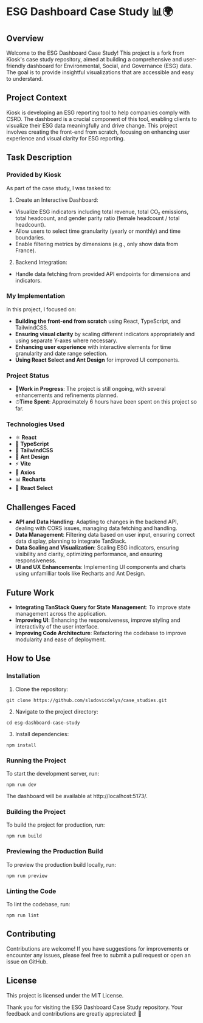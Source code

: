 # ESG Dashboard Case Study 📊🌍
## Overview
Welcome to the ESG Dashboard Case Study! This project is a fork from Kiosk's case study repository, aimed at building a comprehensive and user-friendly dashboard for Environmental, Social, and Governance (ESG) data. The goal is to provide insightful visualizations that are accessible and easy to understand.

## Project Context
Kiosk is developing an ESG reporting tool to help companies comply with CSRD. The dashboard is a crucial component of this tool, enabling clients to visualize their ESG data meaningfully and drive change. This project involves creating the front-end from scratch, focusing on enhancing user experience and visual clarity for ESG reporting.

## Task Description
### Provided by Kiosk
As part of the case study, I was tasked to:

1. Create an Interactive Dashboard:
* Visualize ESG indicators including total revenue, total CO₂ emissions, total headcount, and gender parity ratio (female headcount / total headcount).
* Allow users to select time granularity (yearly or monthly) and time boundaries.
* Enable filtering metrics by dimensions (e.g., only show data from France).

2. Backend Integration:
* Handle data fetching from provided API endpoints for dimensions and indicators.

### My Implementation
In this project, I focused on:
* **Building the front-end from scratch** using React, TypeScript, and TailwindCSS.
* **Ensuring visual clarity** by scaling different indicators appropriately and using separate Y-axes where necessary.
* **Enhancing user experience** with interactive elements for time granularity and date range selection.
* **Using React Select and Ant Design** for improved UI components.

### Project Status
* 🚧**Work in Progress**: The project is still ongoing, with several enhancements and refinements planned.
* ⏱**Time Spent**: Approximately 6 hours have been spent on this project so far.

### Technologies Used
* ⚛️ **React**
* 🔧 **TypeScript**
* 💅 **TailwindCSS**
* 🧩 **Ant Design**
* ⚡ **Vite**
* 🔗 **Axios**
* 📊 **Recharts**
* 🔽 **React Select**

## Challenges Faced
* **API and Data Handling**: Adapting to changes in the backend API, dealing with CORS issues, managing data fetching and handling.
* **Data Management**: Filtering data based on user input, ensuring correct data display, planning to integrate TanStack.
* **Data Scaling and Visualization**: Scaling ESG indicators, ensuring visibility and clarity, optimizing performance, and ensuring responsiveness.
* **UI and UX Enhancements**: Implementing UI components and charts using unfamilliar tools like Recharts and Ant Design. 

## Future Work
* **Integrating TanStack Query for State Management**: To improve state management across the application.
* **Improving UI**: Enhancing the responsiveness, improve styling and interactivity of the user interface.
* **Improving Code Architecture**: Refactoring the codebase to improve modularity and ease of deployment.

## How to Use
### Installation
1. Clone the repository:
```
git clone https://github.com/sludovicdelys/case_studies.git
```

2. Navigate to the project directory:
```
cd esg-dashboard-case-study
```
3. Install dependencies:
```
npm install
```

### Running the Project
To start the development server, run:
```
npm run dev
```

The dashboard will be available at http://localhost:5173/.

### Building the Project
To build the project for production, run:
```
npm run build
```

### Previewing the Production Build
To preview the production build locally, run:
```
npm run preview
```

### Linting the Code
To lint the codebase, run:
```
npm run lint
```

## Contributing
Contributions are welcome! If you have suggestions for improvements or encounter any issues, please feel free to submit a pull request or open an issue on GitHub.

## License
This project is licensed under the MIT License.

Thank you for visiting the ESG Dashboard Case Study repository. Your feedback and contributions are greatly appreciated! 🌟
